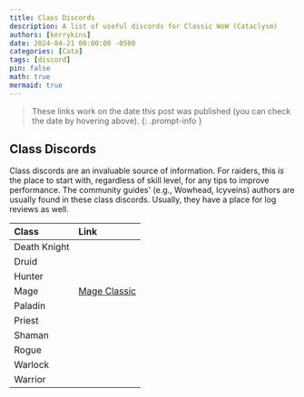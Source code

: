 ```yaml
---
title: Class Discords
description: A list of useful discords for Classic WoW (Cataclysm)
authors: [kerrykins]
date: 2024-04-21 00:00:00 -0500
categories: [Cata]
tags: [discord]
pin: false
math: true
mermaid: true
---
```


> These links work on the date this post was published (you can check the date by hovering above). 
{: .prompt-info }

## Class Discords
Class discords are an invaluable source of information. For raiders, this *is* the place to start with, regardless of skill level, for any tips to improve performance. The community guides' (e.g., Wowhead, Icyveins) authors are usually found in these class discords. Usually, they have a place for log reviews as well. 

| Class               | Link       |
| :--------------------------- | :--------------- |
|Death Knight          |     |
|Druid          |    |
|Hunter          |     |
|Mage          | [Mage Classic](https://discord.gg/QJgEDUW4qb)    |
|Paladin          |     |
|Priest          |      |
|Shaman          |     |
|Rogue        |     |
|Warlock          |     |
|Warrior       |     |





